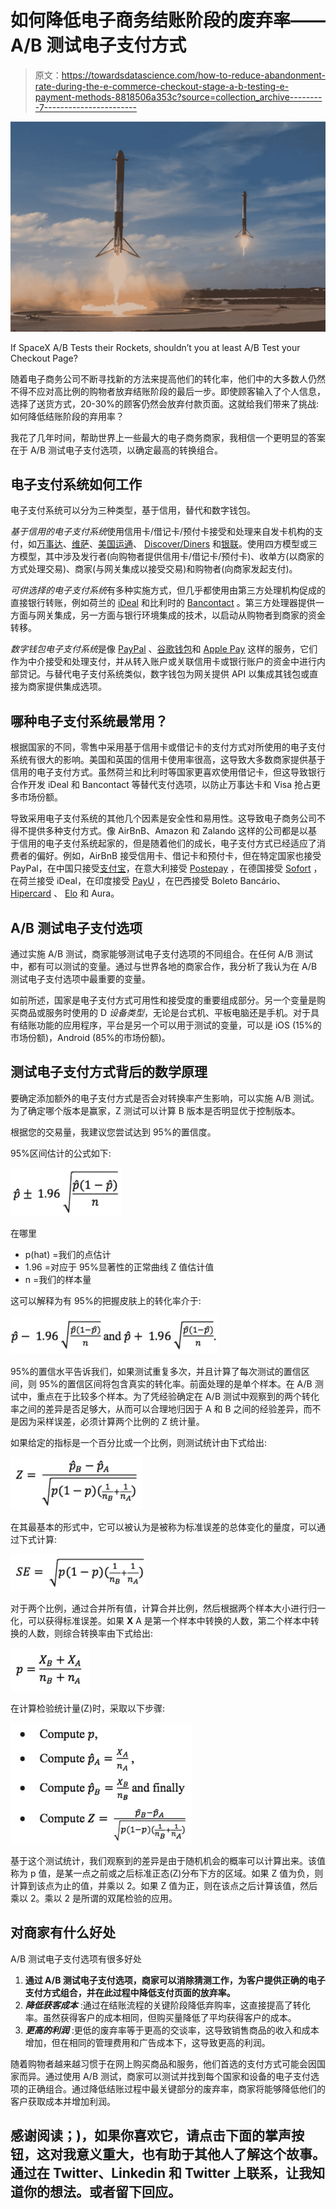 # 如何降低电子商务结账阶段的废弃率——A/B 测试电子支付方式

> 原文：<https://towardsdatascience.com/how-to-reduce-abandonment-rate-during-the-e-commerce-checkout-stage-a-b-testing-e-payment-methods-8818506a353c?source=collection_archive---------7----------------------->

![](img/b3692e284fe2e195dd7c10dea93e6251.png)

If SpaceX A/B Tests their Rockets, shouldn’t you at least A/B Test your Checkout Page?

随着电子商务公司不断寻找新的方法来提高他们的转化率，他们中的大多数人仍然不得不应对高比例的购物者放弃结账阶段的最后一步。即使顾客输入了个人信息，选择了送货方式，20-30%的顾客仍然会放弃付款页面。这就给我们带来了挑战:如何降低结账阶段的弃用率？

我花了几年时间，帮助世界上一些最大的电子商务商家，我相信一个更明显的答案在于 A/B 测试电子支付选项，以确定最高的转换组合。

## **电子支付系统如何工作**

电子支付系统可以分为三种类型，基于信用，替代和数字钱包。

*基于信用的电子支付系统*使用信用卡/借记卡/预付卡接受和处理来自发卡机构的支付，如[万事达](https://www.mastercard.com)、[维萨](https://www.visa.com)、[美国运通](https://www.americanexpress.com/)、 [Discover/Diners](https://www.discover.com/) 和[银联](http://www.unionpayintl.com/)。使用四方模型或三方模型，其中涉及发行者(向购物者提供信用卡/借记卡/预付卡)、收单方(以商家的方式处理交易)、商家(与网关集成以接受交易)和购物者(向商家发起支付)。

*可供选择的电子支付系统*有多种实施方式，但几乎都使用由第三方处理机构促成的直接银行转账，例如荷兰的 [iDeal](https://www.ideal.nl/) 和比利时的 [Bancontact](https://www.bancontact.com/) 。第三方处理器提供一方面与网关集成，另一方面与银行环境集成的技术，以启动从购物者到商家的资金转移。

*数字钱包电子支付系统*是像 [PayPal](https://www.paypal.com/) 、[谷歌钱包](https://www.google.com/wallet/)和 [Apple Pay](https://www.apple.com/apple-pay/) 这样的服务，它们作为中介接受和处理支付，并从转入账户或关联信用卡或银行账户的资金中进行内部贷记。与替代电子支付系统类似，数字钱包为网关提供 API 以集成其钱包或直接为商家提供集成选项。

## **哪种电子支付系统最常用？**

根据国家的不同，零售中采用基于信用卡或借记卡的支付方式对所使用的电子支付系统有很大的影响。美国和英国的信用卡使用率很高，这导致大多数商家提供基于信用的电子支付方式。虽然荷兰和比利时等国家更喜欢使用借记卡，但这导致银行合作开发 iDeal 和 Bancontact 等替代支付选项，以防止万事达卡和 Visa 抢占更多市场份额。

导致采用电子支付系统的其他几个因素是安全性和易用性。这导致电子商务公司不得不提供多种支付方式。像 AirBnB、Amazon 和 Zalando 这样的公司都是以基于信用的电子支付系统起家的，但是随着他们的成长，电子支付方式已经适应了消费者的偏好。例如，AirBnB 接受信用卡、借记卡和预付卡，但在特定国家也接受 PayPal，在中国只接受[支付宝](https://intl.alipay.com/)，在意大利接受 [Postepay](https://postepay.poste.it/) ，在德国接受 [Sofort](https://www.klarna.com/sofort/) ，在荷兰接受 iDeal，在印度接受 [PayU](https://corporate.payu.com/) ，在巴西接受 Boleto Bancário、 [Hipercard](https://www.hipercard.com.br/) 、 [Elo](https://www.cartaoelo.com.br/) 和 Aura。

## **A/B 测试电子支付选项**

通过实施 A/B 测试，商家能够测试电子支付选项的不同组合。在任何 A/B 测试中，都有可以测试的变量。通过与世界各地的商家合作，我分析了我认为在 A/B 测试电子支付选项中最重要的变量。

如前所述，国家是电子支付方式可用性和接受度的重要组成部分。另一个变量是购买商品或服务时使用的 D *设备类型*，无论是台式机、平板电脑还是手机。对于具有结账功能的应用程序，平台是另一个可以用于测试的变量，可以是 iOS (15%的市场份额)，Android (85%的市场份额)。

## **测试电子支付方式背后的数学原理**

要确定添加额外的电子支付方式是否会对转换率产生影响，可以实施 A/B 测试。为了确定哪个版本是赢家，Z 测试可以计算 B 版本是否明显优于控制版本。

根据您的交易量，我建议您尝试达到 95%的置信度。

95%区间估计的公式如下:

![](img/94c9fd6fd4d7d9a8b1b62bab96a37811.png)

在哪里

*   p(hat) =我们的点估计
*   1.96 =对应于 95%显著性的正常曲线 Z 值估计值
*   n =我们的样本量

这可以解释为有 95%的把握皮肤上的转化率介于:

![](img/5c37e67529d429ba2d192b8c4a981291.png)

95%的置信水平告诉我们，如果测试重复多次，并且计算了每次测试的置信区间，则 95%的置信区间将包含真实的转化率。前面处理的是单个样本。在 A/B 测试中，重点在于比较多个样本。为了凭经验确定在 A/B 测试中观察到的两个转化率之间的差异是否足够大，从而可以合理地归因于 A 和 B 之间的经验差异，而不是因为采样误差，必须计算两个比例的 Z 统计量。

如果给定的指标是一个百分比或一个比例，则测试统计由下式给出:

![](img/85d3d936c81dbe13de63d1df7cff265d.png)

在其最基本的形式中，它可以被认为是被称为标准误差的总体变化的量度，可以通过下式计算:

![](img/73836d22149d6392fff535b480f088a4.png)

对于两个比例，通过合并所有值，计算合并比例，然后根据两个样本大小进行归一化，可以获得标准误差。如果 **X** A 是第一个样本中转换的人数，第二个样本中转换的人数，则综合转换率由下式给出:

![](img/033d16ca967acbf01c7aff9cb525de2e.png)

在计算检验统计量(Z)时，采取以下步骤:

![](img/15d6e565b119e2d76a9cc9074ec482e6.png)

基于这个测试统计，我们观察到的差异是由于随机机会的概率可以计算出来。该值称为 p 值，是某一点之前或之后标准正态(Z)分布下方的区域。如果 Z 值为负，则计算到该点为止的值，并乘以 2。如果 Z 值为正，则在该点之后计算该值，然后乘以 2。乘以 2 是所谓的双尾检验的应用。

## **对商家有什么好处**

A/B 测试电子支付选项有很多好处

1.  **通过 A/B 测试电子支付选项，商家可以消除猜测工作，为客户提供正确的电子支付方式组合，并在此过程中降低支付页面的放弃率。**
2.  ***降低获客成本*** :通过在结账流程的关键阶段降低弃购率，这直接提高了转化率。虽然获得客户的成本相同，但购买量降低了平均获得客户的成本。
3.  ***更高的利润*** :更低的废弃率等于更高的交谈率，这导致销售商品的收入和成本增加，但在相同的管理费用和广告成本下，这导致更高的利润。

随着购物者越来越习惯于在网上购买商品和服务，他们首选的支付方式可能会因国家而异。通过使用 A/B 测试，商家可以测试并找到每个国家和设备的电子支付选项的正确组合。通过降低结账过程中最关键部分的废弃率，商家将能够降低他们的客户获取成本并增加利润。

## 感谢阅读；)，如果你喜欢它，请点击下面的掌声按钮，这对我意义重大，也有助于其他人了解这个故事。通过在 Twitter、Linkedin 和 Twitter 上联系，让我知道你的想法。或者留下回应。